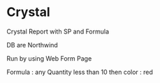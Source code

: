 # Crystal
Crystal Report with SP and Formula 

DB are Northwind 

Run by using Web Form Page

Formula : any Quantity less than 10 then color : red

